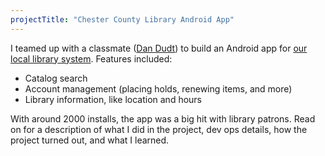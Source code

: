 ```yaml
---
projectTitle: "Chester County Library Android App"
---
```


I teamed up with a classmate ([Dan Dudt](https://mae.princeton.edu/people/graduate-students/dudt)) to build an Android app for [our local library system](http://ccls.org/). Features included:

+ Catalog search
+ Account management (placing holds, renewing items, and more)
+ Library information, like location and hours

With around 2000 installs, the app was a big hit with library patrons. Read on for a description of what I did in the project, dev ops details, how the project turned out, and what I learned.
